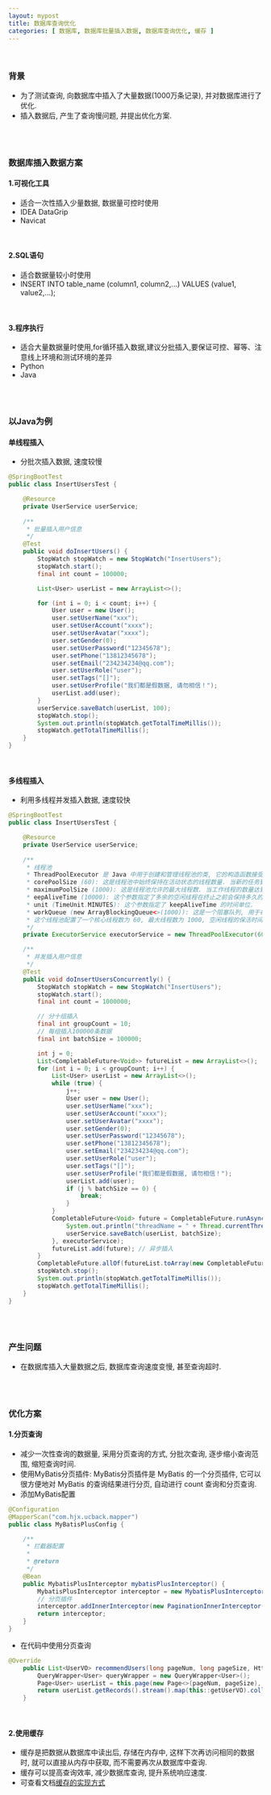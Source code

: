 ```yaml
---
layout: mypost
title: 数据库查询优化
categories: [ 数据库, 数据库批量插入数据, 数据库查询优化, 缓存 ]
---
```


<br>

### 背景

- 为了测试查询, 向数据库中插入了大量数据(1000万条记录), 并对数据库进行了优化.
- 插入数据后, 产生了查询慢问题, 并提出优化方案.

<br>
<br>

### 数据库插入数据方案

#### 1.可视化工具

- 适合一次性插入少量数据, 数据量可控时使用
- IDEA DataGrip
- Navicat

<br>

#### 2.SQL语句

- 适合数据量较小时使用
- INSERT INTO table_name (column1, column2,...) VALUES (value1, value2,...);

<br>

#### 3.程序执行

- 适合大量数据量时使用,for循环插入数据,建议分批插入,要保证可控、幂等、注意线上环境和测试环境的差异
- Python
- Java

<br>
<br>

### 以Java为例

#### 单线程插入
- 分批次插入数据, 速度较慢

```java
@SpringBootTest
public class InsertUsersTest {

    @Resource
    private UserService userService;
    
    /**
     * 批量插入用户信息
     */
    @Test
    public void doInsertUsers() {
        StopWatch stopWatch = new StopWatch("InsertUsers");
        stopWatch.start();
        final int count = 100000;

        List<User> userList = new ArrayList<>();

        for (int i = 0; i < count; i++) {
            User user = new User();
            user.setUserName("xxx");
            user.setUserAccount("xxxx");
            user.setUserAvatar("xxxx");
            user.setGender(0);
            user.setUserPassword("12345678");
            user.setPhone("13812345678");
            user.setEmail("234234234@qq.com");
            user.setUserRole("user");
            user.setTags("[]");
            user.setUserProfile("我们都是假数据, 请勿相信！");
            userList.add(user);
        }
        userService.saveBatch(userList, 100);
        stopWatch.stop();
        System.out.println(stopWatch.getTotalTimeMillis());
        stopWatch.getTotalTimeMillis();
    }   
}
```

<br>

#### 多线程插入
- 利用多线程并发插入数据, 速度较快

```java
@SpringBootTest
public class InsertUsersTest {

    @Resource
    private UserService userService;
    
    /**
     * 线程池
     * ThreadPoolExecutor 是 Java 中用于创建和管理线程池的类, 它的构造函数接受几个参数, 用于配置线程池的行为. 具体参数的含义如下: 
     * corePoolSize (60): 这是线程池中始终保持在活动状态的线程数量. 当新的任务到来时, 如果当前的线程数小于这个核心数量, 即使其他线程处于闲置状态, 线程池也会创建新的线程来处理任务. 
     * maximumPoolSize (1000): 这是线程池允许的最大线程数. 当工作线程的数量达到核心池大小时, 如果有新的任务到来且队列未满, 线程池会创建新的线程, 直到达到这个最大值. 
     * eepAliveTime (10000): 这个参数指定了多余的空闲线程在终止之前会保持多久的时间. 在这个时间段内, 如果线程没有任务可执行, 它会被终止. 此处使用 TimeUnit.MINUTES 表示时间单位是分钟. 
     * unit (TimeUnit.MINUTES): 这个参数指定了 keepAliveTime 的时间单位. 
     * workQueue (new ArrayBlockingQueue<>(1000)): 这是一个阻塞队列, 用于存储等待执行的任务. 当所有核心线程都在忙于执行任务时, 新提交的任务会被放入这个队列中. ArrayBlockingQueue 是一个基于数组的阻塞队列, 容量设置为 1000. 
     * 这个线程池配置了一个核心线程数为 60, 最大线程数为 1000, 空闲线程的保活时间为 10000 分钟（相对较长）, 并且使用一个容量为 1000 的阻塞队列来存储等待执行的任务. 这样的配置可以有效地处理高并发插入操作. 
     */
    private ExecutorService executorService = new ThreadPoolExecutor(60, 1000, 10000, TimeUnit.MINUTES, new ArrayBlockingQueue<>(1000));

    /**
     * 并发插入用户信息
     */
    @Test
    public void doInsertUsersConcurrently() {
        StopWatch stopWatch = new StopWatch("InsertUsers");
        stopWatch.start();
        final int count = 1000000;

        // 分十组插入
        final int groupCount = 10;
        // 每组插入100000条数据
        final int batchSize = 100000;

        int j = 0;
        List<CompletableFuture<Void>> futureList = new ArrayList<>();
        for (int i = 0; i < groupCount; i++) {
            List<User> userList = new ArrayList<>();
            while (true) {
                j++;
                User user = new User();
                user.setUserName("xxx");
                user.setUserAccount("xxxx");
                user.setUserAvatar("xxxx");
                user.setGender(0);
                user.setUserPassword("12345678");
                user.setPhone("13812345678");
                user.setEmail("234234234@qq.com");
                user.setUserRole("user");
                user.setTags("[]");
                user.setUserProfile("我们都是假数据, 请勿相信！");
                userList.add(user);
                if (j % batchSize == 0) {
                    break;
                }
            }
            CompletableFuture<Void> future = CompletableFuture.runAsync(() -> {
                System.out.println("threadName = " + Thread.currentThread().getName());
                userService.saveBatch(userList, batchSize);
            }, executorService);
            futureList.add(future); // 异步插入
        }
        CompletableFuture.allOf(futureList.toArray(new CompletableFuture[]{})).join(); // 等待所有异步插入完成
        stopWatch.stop();
        System.out.println(stopWatch.getTotalTimeMillis());
        stopWatch.getTotalTimeMillis();
    }
}
```

<br>
<br>

### 产生问题

- 在数据库插入大量数据之后, 数据库查询速度变慢, 甚至查询超时.

<br>
<br>

### 优化方案

#### 1.分页查询

- 减少一次性查询的数据量, 采用分页查询的方式, 分批次查询, 逐步缩小查询范围, 缩短查询时间.
- 使用MyBatis分页插件: MyBatis分页插件是 MyBatis 的一个分页插件, 它可以很方便地对 MyBatis 的查询结果进行分页, 自动进行
  count 查询和分页查询.
- 添加MyBatis配置

```java
@Configuration
@MapperScan("com.hjx.ucback.mapper")
public class MyBatisPlusConfig {

    /**
     * 拦截器配置
     *
     * @return
     */
    @Bean
    public MybatisPlusInterceptor mybatisPlusInterceptor() {
        MybatisPlusInterceptor interceptor = new MybatisPlusInterceptor();
        // 分页插件
        interceptor.addInnerInterceptor(new PaginationInnerInterceptor(DbType.MYSQL)); // 注意: 这里配置的是 MySQL, 根据实际情况配置
        return interceptor;
    }
}
```

- 在代码中使用分页查询

```java
@Override
    public List<UserVO> recommendUsers(long pageNum, long pageSize, HttpServletRequest request) {
        QueryWrapper<User> queryWrapper = new QueryWrapper<User>();
        Page<User> userList = this.page(new Page<>(pageNum, pageSize), queryWrapper);
        return userList.getRecords().stream().map(this::getUserVO).collect(Collectors.toList());
    }
```

<br>

#### 2.使用缓存

- 缓存是把数据从数据库中读出后, 存储在内存中, 这样下次再访问相同的数据时, 就可以直接从内存中获取, 而不需要再次从数据库中查询.
- 缓存可以提高查询效率, 减少数据库查询, 提升系统响应速度.
- 可查看文档[缓存的实现方式](https://han-gr.github.io/posts/2024/09/15/%E7%BC%93%E5%AD%98%E7%9A%84%E5%AE%9E%E7%8E%B0%E6%96%B9%E5%BC%8F.html)


